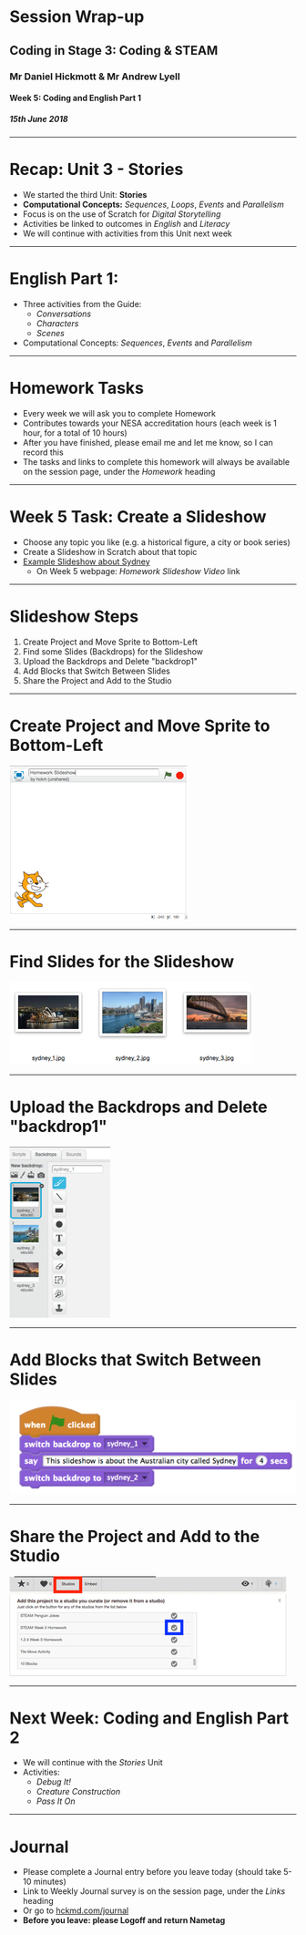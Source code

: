 # Session Wrap-up

## Coding in Stage 3: Coding & STEAM

### Mr Daniel Hickmott & Mr Andrew Lyell

#### Week 5: Coding and English Part 1

##### 15th June 2018

---

# Recap: Unit 3 - Stories

- We started the third Unit: **Stories**
- **Computational Concepts:** *Sequences*, *Loops*, *Events* and *Parallelism*
- Focus is on the use of Scratch for *Digital Storytelling*
- Activities be linked to outcomes in *English* and *Literacy*
- We will continue with activities from this Unit next week

---

# English Part 1:

- Three activities from the Guide:
    - *Conversations*
    - *Characters*
    - *Scenes*
- Computational Concepts: *Sequences*, *Events* and *Parallelism*

---

# Homework Tasks

- Every week we will ask you to complete Homework
- Contributes towards your NESA accreditation hours (each week is 1 hour, for a total of 10 hours)
- After you have finished, please email me and let me know, so I can record this
- The tasks and links to complete this homework will always be available on the session page, under the *Homework* heading 	

---

# Week 5 Task: Create a Slideshow

- Choose any topic you like (e.g. a historical figure, a city or book series)
- Create a Slideshow in Scratch about that topic
- [Example Slideshow about Sydney](https://drive.google.com/uc?export=view&id=1zwYWEfou95J06kUM6y8aZdq6lmUWdt_e)
	- On Week 5 webpage: *Homework Slideshow Video* link

---

# Slideshow Steps

1. Create Project and Move Sprite to Bottom-Left
2. Find some Slides (Backdrops) for the Slideshow
3. Upload the Backdrops and Delete "backdrop1"
4. Add Blocks that Switch Between Slides
5. Share the Project and Add to the Studio
 
---

# Create Project and Move Sprite to Bottom-Left

![inline 250%](images/create_project.png)

---

# Find Slides for the Slideshow

![inline 250%](images/download_images.png)

---

# Upload the Backdrops and Delete "backdrop1"

![inline 250%](images/upload_images.png)

---

# Add Blocks that Switch Between Slides

![inline 250%](images/switch_slides.png)

---

# Share the Project and Add to the Studio

![inline 250%](images/add_studios.png)

---

# Next Week: Coding and English Part 2

- We will continue with the *Stories* Unit
- Activities:
	- *Debug It!*
	- *Creature Construction*
	- *Pass It On*

---

# Journal

- Please complete a Journal entry before you leave today (should take 5-10 minutes)
- Link to Weekly Journal survey is on the session page, under the *Links* heading
- Or go to [hckmd.com/journal](hckmd.com/journal)
- **Before you leave: please Logoff and return Nametag**
